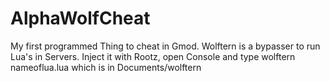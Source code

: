 # AlphaWolfCheat
My first programmed Thing to cheat in Gmod.
Wolftern is a bypasser to run Lua's in Servers.
Inject it with Rootz, open Console and type wolftern nameoflua.lua which is in Documents/wolftern
